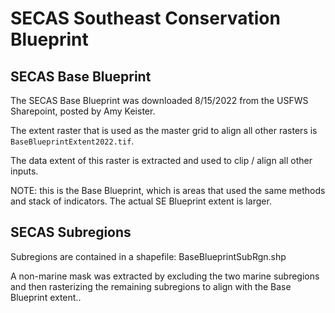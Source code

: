 # SECAS Southeast Conservation Blueprint

## SECAS Base Blueprint

The SECAS Base Blueprint was downloaded 8/15/2022 from the USFWS Sharepoint,
posted by Amy Keister.

The extent raster that is used as the master grid to align all other rasters
is `BaseBlueprintExtent2022.tif`.

The data extent of this raster is extracted and used to clip / align all other
inputs.

NOTE: this is the Base Blueprint, which is areas that used the same methods
and stack of indicators. The actual SE Blueprint extent is larger.

## SECAS Subregions

Subregions are contained in a shapefile: BaseBlueprintSubRgn.shp

A non-marine mask was extracted by excluding the two marine subregions and then
rasterizing the remaining subregions to align with the Base Blueprint extent..
